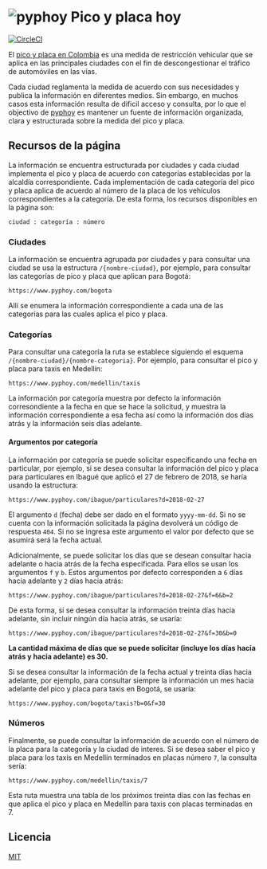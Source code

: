 # ![pyphoy](https://www.pyphoy.com/imgs/pyphoy.svg) Pico y placa hoy

[![CircleCI](https://circleci.com/gh/picoyplaca/pyphoy.svg?style=svg)](https://circleci.com/gh/picoyplaca/pyphoy)

El [pico y placa en Colombia](https://www.pyphoy.com) es una medida de restricción vehicular que se
aplica en las principales ciudades con el fin de descongestionar el tráfico
de automóviles en las vías.

Cada ciudad reglamenta la medida de acuerdo con sus necesidades y publica la
información en diferentes medios. Sin embargo, en muchos casos esta información
resulta de dificil acceso y consulta, por lo que el objectivo de [pyphoy](https://www.pyphoy.com) es mantener un fuente de información organizada, clara y estructurada sobre la medida del pico y placa.

## Recursos de la página

La información se encuentra estructurada por ciudades y cada ciudad implementa el pico y placa de acuerdo con categorías establecidas por la alcaldía correspondiente. Cada implementación de cada categoría del pico y placa aplica de acuerdo al número de la placa de los vehículos correspondientes a la categoría. De esta forma, los recursos disponibles en la página son:

    ciudad : categoría : número

### Ciudades

La información se encuentra agrupada por ciudades y para consultar una ciudad se usa la estructura `/{nombre-ciudad}`, por ejemplo, para consultar las categorías de pico y placa que aplican para Bogotá:

    https://www.pyphoy.com/bogota

Allí se enumera la información correspondiente a cada una de las categorías para las cuales aplica el pico y placa.

### Categorías

Para consultar una categoría la ruta se establece siguiendo el esquema `/{nombre-ciudad}/{nombre-categoria}`. Por ejemplo, para consultar el pico y placa para taxis en Medellín:

    https://www.pyphoy.com/medellin/taxis

La información por categoría muestra por defecto la información corresondiente a la fecha en que se hace la solicitud, y muestra la información correspondiente a esa fecha así como la información dos días atrás y la información seis días adelante.

#### Argumentos por categoría

La información por categoría se puede solicitar especificando una fecha en particular, por ejemplo, si se desea consultar la información del pico y placa para particulares en Ibagué que aplicó el 27 de febrero de 2018, se haría usando la estructura:

    https://www.pyphoy.com/ibague/particulares?d=2018-02-27

El argumento `d` (fecha) debe ser dado en el formato `yyyy-mm-dd`. Si no se cuenta con la información solicitada la página devolverá un código de respuesta `404`. Si no se ingresa este argumento el valor por defecto que se asumirá será la fecha actual.

Adicionalmente, se puede solicitar los días que se desean consultar hacia adelante o hacia atrás de la fecha especificada. Para ellos se usan los argumentos `f` y `b`. Estos argumentos por defecto corresponden a `6` días hacia adelante y `2` días hacia atrás:

    https://www.pyphoy.com/ibague/particulares?d=2018-02-27&f=6&b=2

De esta forma, si se desea consultar la información treinta días hacia adelante, sin incluir ningún día hacia atrás, se usaría:

    https://www.pyphoy.com/ibague/particulares?d=2018-02-27&f=30&b=0

**La cantidad máxima de días que se puede solicitar (incluye los días hacia atrás y hacia adelante) es 30.**

Si se desea consultar la información de la fecha actual y treinta días hacia adelante, por ejemplo, para consultar siempre la información un mes hacia adelante del pico y placa para taxis en Bogotá, se usaría:

    https://www.pyphoy.com/bogota/taxis?b=0&f=30

### Números

Finalmente, se puede consultar la información de acuerdo con el número de la placa para la categoría y la ciudad de interes. Si se desea saber el pico y placa para los taxis en Medellín terminados en placas número `7`, la consulta sería:

    https://www.pyphoy.com/medellin/taxis/7

Esta ruta muestra una tabla de los próximos treinta días con las fechas en que aplica el pico y placa en Medellín para taxis con placas terminadas en 7.

## Licencia

[MIT](LICENSE)
